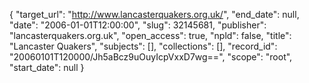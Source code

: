 {
  "target_url": "http://www.lancasterquakers.org.uk/", 
  "end_date": null, 
  "date": "2006-01-01T12:00:00", 
  "slug": 32145681, 
  "publisher": "lancasterquakers.org.uk", 
  "open_access": true, 
  "npld": false, 
  "title": "Lancaster Quakers", 
  "subjects": [], 
  "collections": [], 
  "record_id": "20060101T120000/Jh5aBcz9uOuyIcpVxxD7wg==", 
  "scope": "root", 
  "start_date": null
}

